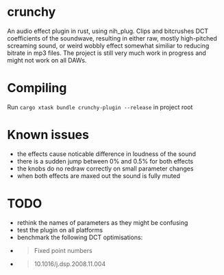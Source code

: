 # crunchy
An audio effect plugin in rust, using nih_plug. Clips and bitcrushes DCT coefficients of the soundwave, resulting in either raw, mostly high-pitched screaming sound, or weird wobbly effect somewhat similiar to reducing bitrate in mp3 files. 
The project is still very much work in progress and might not work on all DAWs.

# Compiling
Run
``cargo xtask bundle crunchy-plugin --release``
in project root

# Known issues
- the effects cause noticable difference in loudness of the sound
- there is a sudden jump between 0% and 0.5% for both effects
- the knobs do no redraw correctly on small parameter changes
- when both effects are maxed out the sound is fully muted

# TODO
- rethink the names of parameters as they might be confusing
- test the plugin on all platforms
- benchmark the following DCT optimisations:
- > Fixed point numbers
- > 10.1016/j.dsp.2008.11.004
